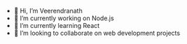 - 👋 Hi, I’m Veerendranath
- 🔭 I’m currently working on Node.js
- 🌱 I’m currently learning React
- 💞️ I’m looking to collaborate on web development projects

<!--
**veerendranath0312/veerendranath0312** is a ✨ _special_ ✨ repository because its `README.md` (this file) appears on your GitHub profile.

Here are some ideas to get you started:

- 🔭 I’m currently working on ...
- 🌱 I’m currently learning ...
- 👯 I’m looking to collaborate on ...
- 🤔 I’m looking for help with ...
- 💬 Ask me about ...
- 📫 How to reach me: ...
- 😄 Pronouns: ...
- ⚡ Fun fact: ...
-->
